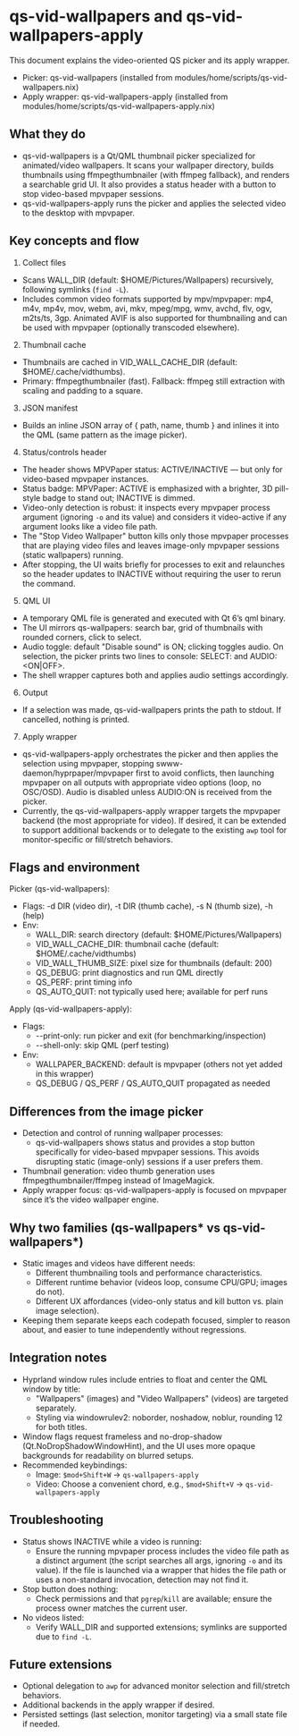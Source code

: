 # qs-vid-wallpapers and qs-vid-wallpapers-apply

This document explains the video-oriented QS picker and its apply wrapper.

- Picker: qs-vid-wallpapers (installed from modules/home/scripts/qs-vid-wallpapers.nix)
- Apply wrapper: qs-vid-wallpapers-apply (installed from modules/home/scripts/qs-vid-wallpapers-apply.nix)

## What they do

- qs-vid-wallpapers is a Qt/QML thumbnail picker specialized for animated/video wallpapers. It scans your wallpaper directory, builds thumbnails using ffmpegthumbnailer (with ffmpeg fallback), and renders a searchable grid UI. It also provides a status header with a button to stop video-based mpvpaper sessions.
- qs-vid-wallpapers-apply runs the picker and applies the selected video to the desktop with mpvpaper.

## Key concepts and flow

1) Collect files
- Scans WALL_DIR (default: $HOME/Pictures/Wallpapers) recursively, following symlinks (`find -L`).
- Includes common video formats supported by mpv/mpvpaper: mp4, m4v, mp4v, mov, webm, avi, mkv, mpeg/mpg, wmv, avchd, flv, ogv, m2ts/ts, 3gp. Animated AVIF is also supported for thumbnailing and can be used with mpvpaper (optionally transcoded elsewhere).

2) Thumbnail cache
- Thumbnails are cached in VID_WALL_CACHE_DIR (default: $HOME/.cache/vidthumbs).
- Primary: ffmpegthumbnailer (fast). Fallback: ffmpeg still extraction with scaling and padding to a square.

3) JSON manifest
- Builds an inline JSON array of { path, name, thumb } and inlines it into the QML (same pattern as the image picker).

4) Status/controls header
- The header shows MPVPaper status: ACTIVE/INACTIVE — but only for video-based mpvpaper instances.
- Status badge: MPVPaper: ACTIVE is emphasized with a brighter, 3D pill-style badge to stand out; INACTIVE is dimmed.
- Video-only detection is robust: it inspects every mpvpaper process argument (ignoring `-o` and its value) and considers it video-active if any argument looks like a video file path.
- The "Stop Video Wallpaper" button kills only those mpvpaper processes that are playing video files and leaves image-only mpvpaper sessions (static wallpapers) running.
- After stopping, the UI waits briefly for processes to exit and relaunches so the header updates to INACTIVE without requiring the user to rerun the command.

5) QML UI
- A temporary QML file is generated and executed with Qt 6’s qml binary.
- The UI mirrors qs-wallpapers: search bar, grid of thumbnails with rounded corners, click to select.
- Audio toggle: default "Disable sound" is ON; clicking toggles audio. On selection, the picker prints two lines to console: SELECT:<path> and AUDIO:<ON|OFF>.
- The shell wrapper captures both and applies audio settings accordingly.

6) Output
- If a selection was made, qs-vid-wallpapers prints the path to stdout. If cancelled, nothing is printed.

7) Apply wrapper
- qs-vid-wallpapers-apply orchestrates the picker and then applies the selection using mpvpaper, stopping swww-daemon/hyprpaper/mpvpaper first to avoid conflicts, then launching mpvpaper on all outputs with appropriate video options (loop, no OSC/OSD). Audio is disabled unless AUDIO:ON is received from the picker.
- Currently, the qs-vid-wallpapers-apply wrapper targets the mpvpaper backend (the most appropriate for video). If desired, it can be extended to support additional backends or to delegate to the existing `awp` tool for monitor-specific or fill/stretch behaviors.

## Flags and environment

Picker (qs-vid-wallpapers):
- Flags: -d DIR (video dir), -t DIR (thumb cache), -s N (thumb size), -h (help)
- Env:
  - WALL_DIR: search directory (default: $HOME/Pictures/Wallpapers)
  - VID_WALL_CACHE_DIR: thumbnail cache (default: $HOME/.cache/vidthumbs)
  - VID_WALL_THUMB_SIZE: pixel size for thumbnails (default: 200)
  - QS_DEBUG: print diagnostics and run QML directly
  - QS_PERF: print timing info
  - QS_AUTO_QUIT: not typically used here; available for perf runs

Apply (qs-vid-wallpapers-apply):
- Flags:
  - --print-only: run picker and exit (for benchmarking/inspection)
  - --shell-only: skip QML (perf testing)
- Env:
  - WALLPAPER_BACKEND: default is mpvpaper (others not yet added in this wrapper)
  - QS_DEBUG / QS_PERF / QS_AUTO_QUIT propagated as needed

## Differences from the image picker

- Detection and control of running wallpaper processes:
  - qs-vid-wallpapers shows status and provides a stop button specifically for video-based mpvpaper sessions. This avoids disrupting static (image-only) sessions if a user prefers them.
- Thumbnail generation: video thumb generation uses ffmpegthumbnailer/ffmpeg instead of ImageMagick.
- Apply wrapper focus: qs-vid-wallpapers-apply is focused on mpvpaper since it’s the video wallpaper engine.

## Why two families (qs-wallpapers* vs qs-vid-wallpapers*)

- Static images and videos have different needs:
  - Different thumbnailing tools and performance characteristics.
  - Different runtime behavior (videos loop, consume CPU/GPU; images do not).
  - Different UX affordances (video-only status and kill button vs. plain image selection).
- Keeping them separate keeps each codepath focused, simpler to reason about, and easier to tune independently without regressions.

## Integration notes

- Hyprland window rules include entries to float and center the QML window by title:
  - "Wallpapers" (images) and "Video Wallpapers" (videos) are targeted separately.
  - Styling via windowrulev2: noborder, noshadow, noblur, rounding 12 for both titles.
- Window flags request frameless and no-drop-shadow (Qt.NoDropShadowWindowHint), and the UI uses more opaque backgrounds for readability on blurred setups.
- Recommended keybindings:
  - Image: `$mod+Shift+W` -> `qs-wallpapers-apply`
  - Video: Choose a convenient chord, e.g., `$mod+Shift+V` -> `qs-vid-wallpapers-apply`

## Troubleshooting

- Status shows INACTIVE while a video is running:
  - Ensure the running mpvpaper process includes the video file path as a distinct argument (the script searches all args, ignoring `-o` and its value). If the file is launched via a wrapper that hides the file path or uses a non-standard invocation, detection may not find it.
- Stop button does nothing:
  - Check permissions and that `pgrep`/`kill` are available; ensure the process owner matches the current user.
- No videos listed:
  - Verify WALL_DIR and supported extensions; symlinks are supported due to `find -L`.

## Future extensions

- Optional delegation to `awp` for advanced monitor selection and fill/stretch behaviors.
- Additional backends in the apply wrapper if desired.
- Persisted settings (last selection, monitor targeting) via a small state file if needed.

